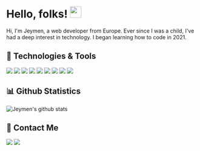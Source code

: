 # Hello, folks! <img src="https://raw.githubusercontent.com/MartinHeinz/MartinHeinz/master/wave.gif" width="30px">
Hi, I'm Jeymen, a web developer from Europe. Ever since I was a child, I've had a deep interest in technology. 
I began learning how to code in 2021.
## 🔧 Technologies & Tools

![](https://img.shields.io/badge/OS-Windows-informational?style=flat&logo=Windows&logoColor=white&color=39a982)
![](https://img.shields.io/badge/OS-Android-informational?style=flat&logo=Android&logoColor=white&color=39a982)
![](https://img.shields.io/badge/Code-HTML-informational?style=flat&logo=HTML5&logoColor=white&color=39a982)
![](https://img.shields.io/badge/Code-CSS-informational?style=flat&logo=CSS3&logoColor=white&color=39a982)
![](https://img.shields.io/badge/Code-JavaScript-informational?style=flat&logo=JavaScript&logoColor=white&color=39a982)
![](https://img.shields.io/badge/Code-Svelte-informational?style=flat&logo=Svelte&logoColor=white&color=39a982)
![](https://img.shields.io/badge/Terminal-Git-informational?style=flat&logo=GIT&logoColor=white&color=39a982)
![](https://img.shields.io/badge/Linter-Prettier-informational?style=flat&logo=prettier&logoColor=white&color=39a982)
![](https://img.shields.io/badge/Browser-Brave-informational?style=flat&logo=Brave&logoColor=white&color=39a982)

## 📊 Github Statistics

![Jeymen's github stats](https://readme-stats.jonas-bernard.dev/api?username=Jeymen&show_icons=true&theme=vue-dark)

## 📨 Contact Me

![](https://img.shields.io/badge/@jeymendev-Twitter-informational?style=flat&logo=Twitter&logoColor=white&color=39a982)
![](https://img.shields.io/badge/@jeymen-Discord-informational?style=flat&logo=Discord&logoColor=white&color=39a982)
